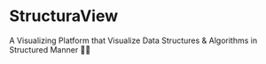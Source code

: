 # StructuraView
A Visualizing Platform that Visualize Data Structures &amp; Algorithms in Structured Manner 👨‍💻
